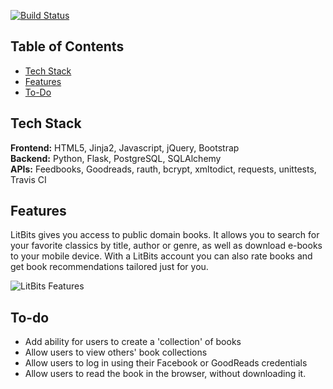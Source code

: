 [![Build Status](https://travis-ci.org/noelis/hackbright_project.svg?branch=master)](https://travis-ci.org/noelis/hackbright_project)

## Table of Contents

* [Tech Stack](#tech-stack)
* [Features](#features)
* [To-Do](#to-do)

## <a name="tech-stack"></a>Tech Stack

__Frontend:__ HTML5, Jinja2, Javascript, jQuery, Bootstrap <br/>
__Backend:__ Python, Flask, PostgreSQL, SQLAlchemy<br/>
__APIs:__ Feedbooks, Goodreads, rauth, bcrypt, xmltodict, requests, unittests, Travis CI<br/>

## <a name="features"></a>Features

LitBits gives you access to public domain books. It allows you to search for your favorite classics by title, author or genre, as well as download e-books to your mobile device. With a LitBits account you can also rate books and get book recommendations tailored just for you.

![LitBits Features](/static/litbits.gif) 

## <a name="to-do"></a>To-do
* Add ability for users to create a 'collection' of books
* Allow users to view others' book collections
* Allow users to log in using their Facebook or GoodReads credentials
* Allow users to read the book in the browser, without downloading it.